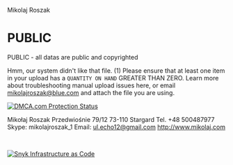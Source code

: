 Mikolaj Roszak

# PUBLIC
PUBLIC - all datas are public and copyrighted
>
Hmm, our system didn't like that file. (1) 
Please ensure that at least one item in your upload has a `QUANTITY ON HAND` GREATER THAN ZERO. 
Learn more about troubleshooting manual upload issues here, 
or email mikolajroszak@blue.com and attach the file you are using.


<a href="//www.dmca.com/Protection/Status.aspx?ID=0345c246-b61d-483d-ac97-88c0b227ea42" title="DMCA.com Protection Status" class="dmca-badge"> <img src ="https://images.dmca.com/Badges/dmca_protected_15_120.png?ID=0345c246-b61d-483d-ac97-88c0b227ea42"  alt="DMCA.com Protection Status" /></a>  <script src="https://images.dmca.com/Badges/DMCABadgeHelper.min.js"> </script>

<p>Mikołaj Roszak Przedwiośnie 79/12 73-110 Stargard Tel. +48 500487977 Skype: mikolajroszak_1 Email: <a href="mailto:ul.echo12@gmail.com">ul.echo12@gmail.com</a>&nbsp;<a href="http://www.mikolaj.com" target="_blank" rel="noopener" title="mikolaj.com">http://www.mikolaj.com</a></p>
<p></p>
<p>&nbsp;</p>

[![Snyk Infrastructure as Code](https://github.com/mikolajroszak/PUBLIC/actions/workflows/snyk-infrastructure.yml/badge.svg?branch=main&event=watch)](https://github.com/mikolajroszak/PUBLIC/actions/workflows/snyk-infrastructure.yml)



